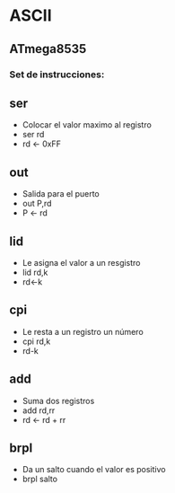 # ASCII
## ATmega8535

### Set de instrucciones:

## ser
* Colocar el valor maximo al registro
* ser rd
* rd <- 0xFF
## out
* Salida para el puerto
* out P,rd
* P <- rd
## lid
* Le asigna el valor a un resgistro
* lid rd,k
* rd<-k
## cpi
* Le resta a un registro un número
* cpi rd,k
* rd-k
## add
* Suma dos registros
* add rd,rr
* rd <- rd + rr
## brpl
* Da un salto cuando el valor es positivo
* brpl salto
